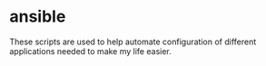# ansible


These scripts are used to help automate configuration of different applications needed to make my life easier.
